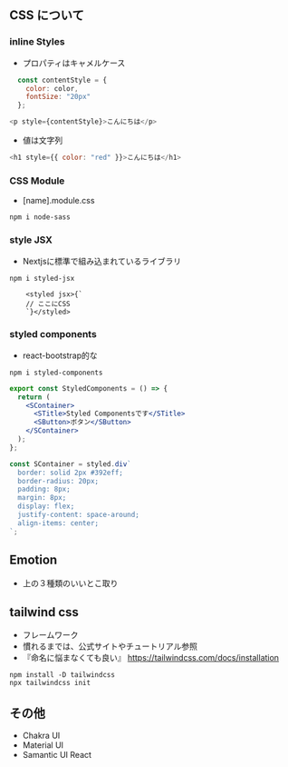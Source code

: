 ## CSS について
### inline Styles
- プロパティはキャメルケース
```js
  const contentStyle = {
    color: color,
    fontSize: "20px"
  };

<p style={contentStyle}>こんにちは</p>
```
- 値は文字列
```js
<h1 style={{ color: "red" }}>こんにちは</h1>
```

### CSS Module
- [name].module.css
```
npm i node-sass
```

### style JSX
- Nextjsに標準で組み込まれているライブラリ
```
npm i styled-jsx
```
```
    <styled jsx>{`
    // ここにCSS
    `}</styled>
```

### styled components
- react-bootstrap的な
```
npm i styled-components
```
```jsx
export const StyledComponents = () => {
  return (
    <SContainer>
      <STitle>Styled Componentsです</STitle>
      <SButton>ボタン</SButton>
    </SContainer>
  );
};

const SContainer = styled.div`
  border: solid 2px #392eff;
  border-radius: 20px;
  padding: 8px;
  margin: 8px;
  display: flex;
  justify-content: space-around;
  align-items: center;
`;
```
## Emotion
- 上の３種類のいいとこ取り


## tailwind css
- フレームワーク
- 慣れるまでは、公式サイトやチュートリアル参照
- 『命名に悩まなくても良い』
https://tailwindcss.com/docs/installation
```
npm install -D tailwindcss
npx tailwindcss init
```

## その他
- Chakra UI
- Material UI
- Samantic UI React